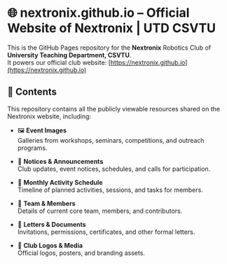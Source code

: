 # 🌐 nextronix.github.io – Official Website of Nextronix | UTD CSVTU

This is the GitHub Pages repository for the **Nextronix** Robotics Club of **University Teaching Department, CSVTU**.  
It powers our official club website: [https://nextronix.github.io](https://nextronix.github.io)

## 🧾 Contents

This repository contains all the publicly viewable resources shared on the Nextronix website, including:

- 🖼️ **Event Images**  
  Galleries from workshops, seminars, competitions, and outreach programs.

- 📢 **Notices & Announcements**  
  Club updates, event notices, schedules, and calls for participation.

- 📅 **Monthly Activity Schedule**  
  Timeline of planned activities, sessions, and tasks for members.

- 👥 **Team & Members**  
  Details of current core team, members, and contributors.

- 📄 **Letters & Documents**  
  Invitations, permissions, certificates, and other formal letters.

- 🧩 **Club Logos & Media**  
  Official logos, posters, and branding assets.
